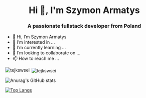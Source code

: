 <h1 align="center">Hi 👋, I'm Szymon Armatys</h1>
<h3 align="center">A passionate fullstack developer from Poland</h3>

- 👋 Hi, I’m Szymon Armatys
- 👀 I’m interested in ...
- 🌱 I’m currently learning ...
- 💞️ I’m looking to collaborate on ...
- 📫 How to reach me ...

<!---
Tejkswsei/Tejkswsei is a ✨ special ✨ repository because its `README.md` (this file) appears on your GitHub profile.
You can click the Preview link to take a look at your changes.
--->

<p><img align="left" src="https://github-readme-stats.vercel.app/api/top-langs?username=tejkswsei&show_icons=true&locale=en&layout=compact" alt="tejkswsei" /></p>

<p>&nbsp;<img align="center" src="https://github-readme-stats.vercel.app/api?username=tejkswsei&show_icons=true&locale=en" alt="tejkswsei" /></p>

![Anurag's GitHub stats](https://github-readme-stats.vercel.app/api?username=Tejkswsei&show_icons=true&theme=radical)

[![Top Langs](https://github-readme-stats.vercel.app/api/top-langs/?username=Tejkswsei&layout=compact)](https://github.com/anuraghazra/github-readme-stats)


